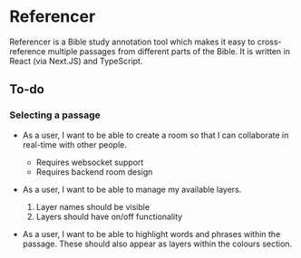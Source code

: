 # Referencer

Referencer is a Bible study annotation tool which makes it easy to cross-reference multiple passages from different parts of the Bible. It is written in React (via Next.JS) and TypeScript.

## To-do

### Selecting a passage

- As a user, I want to be able to create a room so that I can collaborate in real-time with other people.

  - Requires websocket support
  - Requires backend room design

- As a user, I want to be able to manage my available layers.

  1. Layer names should be visible
  2. Layers should have on/off functionality

- As a user, I want to be able to highlight words and phrases within the passage. These should also appear as layers within the colours section.
